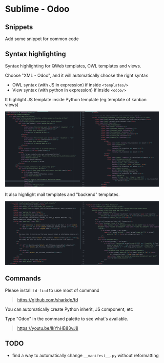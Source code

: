 # Sublime - Odoo
## Snippets
Add some snippet for common code

## Syntax highlighting
Syntax highlighting for QWeb templates, OWL templates and views.

Choose "XML - Odoo", and it will automatically choose the right syntax
- OWL syntax (with JS in expression) if inside `<templates/>`
- View syntax (with python in expression) if inside `<odoo/>`

It highlight JS template inside Python template (eg template of kanban views)

<p align="center">
  <img src="img/demo.png">
</p>

It also highlight mail templates and "backend" templates.
<p align="center">
  <img src="img/demo_template.png">
</p>

## Commands
Please install `fd-find` to use most of command

> https://github.com/sharkdp/fd

You can automatically create Python inherit, JS component, etc

Type "Odoo" in the command palette to see what's available.
> https://youtu.be/lkYhHB83vJ8

## TODO
- find a way to automatically change `__manifest__.py` without reformatting
